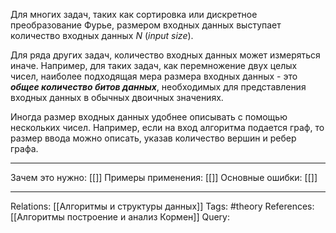 Для многих задач, таких как сортировка или дискретное преобразование Фурье, размером входных данных выступает количество входных данных $N$ (*input size*). 

Для ряда других задач, количество входных данных может измеряться иначе. Например, для таких задач, как перемножение двух целых чисел, наиболее подходящая мера размера входных данных - это ***общее количество битов данных***, необходимых для представления входных данных в обычных двоичных значениях. 

Иногда размер входных данных удобнее описывать с помощью нескольких чисел. Например, если на вход алгоритма подается граф, то размер ввода можно описать, указав количество вершин и ребер графа. 

___
Зачем это нужно: [[]] 
Примеры применения: [[]] 
Основные ошибки: [[]]
___
Relations: [[Алгоритмы и структуры данных]] 
Tags: #theory 
References: [[Алгоритмы построение и анализ Кормен]] 
Query: 